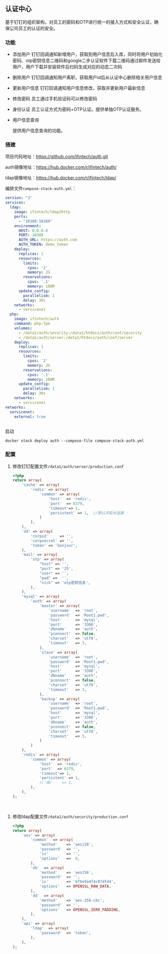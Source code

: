 ## 认证中心

基于钉钉的组织架构，对员工的密码和OTP进行统一的接入方式和安全认证，确保公司员工的认证的安全。

### 功能

- 添加用户
  钉钉回调通知新增用户，获取到用户信息后入库，同时将用户初始化密码、otp密钥信息二维码和google二步认证软件下载二维码通过邮件发送给用户，用户下载并安装软件后扫码生成对应的动态二次码

- 删除用户
  钉钉回调通知用户离职，获取用户id后从认证中心删除相关用户信息

- 更新用户信息
  钉钉回调通知用户信息修改，获取并更新用户最新信息

- 修改密码
  员工通过手机验证码可以修改密码

- 身份认证
  员工认证方式为密码+OTP认证。提供单独OTP认证服务。

- 用户信息查询

  提供用户信息查询的功能。

### 搭建

项目代码地址：https://github.com/ifintech/auth.git

auth镜像地址：https://hub.docker.com/r/ifintech/auth/

ldap镜像地址：https://hub.docker.com/r/ifintech/ldap/

编排文件`compose-stack-auth.yml`：

```yaml
version: "3"
services:
  ldap:
    image: ifintech/ldap2http
    ports:
      - "10389:10389"
    environment:
      HOST: 0.0.0.0
      PORT: 10389
      AUTH_URL: https://auth.com
      AUTH_TOKEN: demo_token
    deploy:
	  replicas: 1
	  resources:
        limits:
          cpus: '2'
          memory: 2G
        reservations:
          cpus: '.1'
          memory: 100M
      update_config:
        parallelism: 1
        delay: 30s
 	networks:
      - servicenet	
  php:
    image: ifintech/auth
    command: php-fpm
    volumes:
      - /data1/auth/security:/data1/htdocs/auth/conf/security
      - /data1/auth/server:/data1/htdocs/auth/conf/server
    deploy:
	  replicas: 1
	  resources:
        limits:
          cpus: '2'
          memory: 2G
        reservations:
          cpus: '.1'
          memory: 100M
      update_config:
        parallelism: 1
        delay: 30s
    networks:
      - servicenet
networks:
  servicenet:
    external: true
  
```

启动

```
docker stack deploy auth --compose-file compose-stack-auth.yml
```

### 配置

1. 修改钉钉配置文件`/data1/auth/server/production.conf`

   ```php
   <?php
   return array(
       'cache' => array(
           'redis' => array(
               'common' => array(
                   'host'  => 'redis',
                   'port'  => 6379,
                   'timeout'=> 1,
                   'persistent' => 1,  //默认开启长连接
               )
           ),
       ),
       'dd' => array(
           'corpid'     => '',
           'corpsecret' => '',
           'token' => 'bonjour',
       ),
       'mail' => array(
           'otp' => array(
               "host" => '',
               "port" => '25',
               "user" => '',
               "pwd" =>  '',
               "nick" => 'otp密钥信息',
           ),
       ),
       'mysql' => array(
           'auth' => array(
               'master' => array(
                   'username'  => 'root',
                   'password'  => 'Root1.pwd',
                   'host'      => 'mysql',
                   'port'      => '3306',
                   'dbname'    => 'auth',
                   'pconnect'  => false,
                   'charset'   => 'utf8',
                   'timeout'   => 3,
               ),
               'slave' => array(
                   'username'  => 'root',
                   'password'  => 'Root1.pwd',
                   'host'      => 'mysql',
                   'port'      => '3306',
                   'dbname'    => 'auth',
                   'pconnect'  => false,
                   'charset'   => 'utf8',
                   'timeout'   => 3,
               ),
               'backup' => array(
                   'username'  => 'root',
                   'password'  => 'Root1.pwd',
                   'host'      => 'mysql',
                   'port'      => '3306',
                   'dbname'    => 'auth',
                   'pconnect'  => false,
                   'charset'   => 'utf8',
                   'timeout'   => 3,
               )
           )
       ),
       'redis' => array(
           'common' => array(
               'host'  => 'redis',
               'port'  => 6379,
               'timeout'=> 1,
               'persistent' => 1,
               //'db'    => 1,
           ),
       ),
   );
   ```

   ​

2. 修改ldap配置文件`/data1/auth/security/production.conf`

   ```php
   <?php
   return array(
       'aes' => array(
           'common'  => array(
               'method'    => 'aes128',
               'password'  => '',
               'iv'        => '',
               'options'   =>  0,
           ),
           'db'  => array(
               'method'    => 'aes256',
               'password'  => '',
               'iv'        => '6f6e9a4f4c87dfd4',
               'options'   => OPENSSL_RAW_DATA,
           ),
           'dd'  => array(
               'method'    => 'aes-256-cbc',
               'password'  => '',
               'options'   => OPENSSL_ZERO_PADDING,
           ),
       ),
       'api' => array(
           'ldap'  => array(
               'password'  => 'token',
           ),
       ),
   );
   ```
